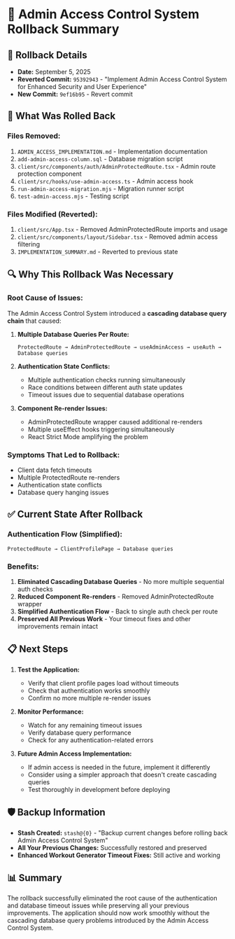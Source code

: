# 🔄 Admin Access Control System Rollback Summary

## 📅 **Rollback Details**
- **Date:** September 5, 2025
- **Reverted Commit:** `95392943` - "Implement Admin Access Control System for Enhanced Security and User Experience"
- **New Commit:** `9ef16b95` - Revert commit

## 🎯 **What Was Rolled Back**

### **Files Removed:**
1. `ADMIN_ACCESS_IMPLEMENTATION.md` - Implementation documentation
2. `add-admin-access-column.sql` - Database migration script
3. `client/src/components/auth/AdminProtectedRoute.tsx` - Admin route protection component
4. `client/src/hooks/use-admin-access.ts` - Admin access hook
5. `run-admin-access-migration.mjs` - Migration runner script
6. `test-admin-access.mjs` - Testing script

### **Files Modified (Reverted):**
1. `client/src/App.tsx` - Removed AdminProtectedRoute imports and usage
2. `client/src/components/layout/Sidebar.tsx` - Removed admin access filtering
3. `IMPLEMENTATION_SUMMARY.md` - Reverted to previous state

## 🔍 **Why This Rollback Was Necessary**

### **Root Cause of Issues:**
The Admin Access Control System introduced a **cascading database query chain** that caused:

1. **Multiple Database Queries Per Route:**
   ```
   ProtectedRoute → AdminProtectedRoute → useAdminAccess → useAuth → Database queries
   ```

2. **Authentication State Conflicts:**
   - Multiple authentication checks running simultaneously
   - Race conditions between different auth state updates
   - Timeout issues due to sequential database operations

3. **Component Re-render Issues:**
   - AdminProtectedRoute wrapper caused additional re-renders
   - Multiple useEffect hooks triggering simultaneously
   - React Strict Mode amplifying the problem

### **Symptoms That Led to Rollback:**
- Client data fetch timeouts
- Multiple ProtectedRoute re-renders
- Authentication state conflicts
- Database query hanging issues

## ✅ **Current State After Rollback**

### **Authentication Flow (Simplified):**
```
ProtectedRoute → ClientProfilePage → Database queries
```

### **Benefits:**
1. **Eliminated Cascading Database Queries** - No more multiple sequential auth checks
2. **Reduced Component Re-renders** - Removed AdminProtectedRoute wrapper
3. **Simplified Authentication Flow** - Back to single auth check per route
4. **Preserved All Previous Work** - Your timeout fixes and other improvements remain intact

## 📋 **Next Steps**

1. **Test the Application:**
   - Verify that client profile pages load without timeouts
   - Check that authentication works smoothly
   - Confirm no more multiple re-render issues

2. **Monitor Performance:**
   - Watch for any remaining timeout issues
   - Verify database query performance
   - Check for any authentication-related errors

3. **Future Admin Access Implementation:**
   - If admin access is needed in the future, implement it differently
   - Consider using a simpler approach that doesn't create cascading queries
   - Test thoroughly in development before deploying

## 🛡️ **Backup Information**
- **Stash Created:** `stash@{0}` - "Backup current changes before rolling back Admin Access Control System"
- **All Your Previous Changes:** Successfully restored and preserved
- **Enhanced Workout Generator Timeout Fixes:** Still active and working

## 📊 **Summary**
The rollback successfully eliminated the root cause of the authentication and database timeout issues while preserving all your previous improvements. The application should now work smoothly without the cascading database query problems introduced by the Admin Access Control System.

